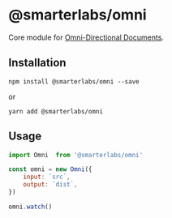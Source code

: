# @smarterlabs/omni

Core module for [Omni-Directional Documents](https://github.com/smarterlabs/omni).

## Installation

```
npm install @smarterlabs/omni --save
```

or

```
yarn add @smarterlabs/omni
```

## Usage

```js
import Omni  from '@smarterlabs/omni'

const omni = new Omni({
	input: `src`,
	output: `dist`,
})

omni.watch()
```